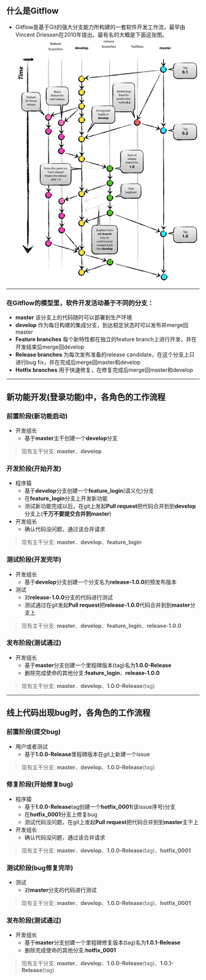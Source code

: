 ## 什么是Gitflow
- Gitflow是基于Git的强大分支能力所构建的一套软件开发工作流，最早由Vincent Driessen在2010年提出。最有名的大概是下面这张图。
![](.GitFlow工作流程_images/bec5b8a1.png)

---

### 在Gitflow的模型里，软件开发活动基于不同的分支：
  - **master** 该分支上的代码随时可以部署到生产环境
  - **develop** 作为每日构建的集成分支，到达稳定状态时可以发布并merge回master
  - **Feature branches** 每个新特性都在独立的feature branch上进行开发，并在开发结束后merge回develop
  - **Release branches** 为每次发布准备的release candidate，在这个分支上只进行bug fix，并在完成后merge回master和develop
  - **Hotfix branches** 用于快速修复，在修复完成后merge回master和develop

---

## 新功能开发(登录功能)中，各角色的工作流程
### 前置阶段(新功能启动)
  - 开发组长
    - 基于**master**主干创建一个**develop**分支
  > 现有主干分支: **master**、**develop**
### 开发阶段(开始开发)
  - 程序猿
    - 基于**develop**分支创建一个**feature_login**(语义化)分支
    - 在**feature_login**分支上开发新功能
    - 测试新功能完成以后，在git上发起**Pull request**把代码合并到到**develop**分支上(**千万不要提交合并到master**)
  - 开发组长
    - 确认代码没问题，通过该合并请求
  > 现有主干分支: **master**、**develop**、**feature_login**
### 测试阶段(开发完毕)
  - 开发组长
    - 基于**develop**分支创建一个分支名为**release-1.0.0**的预发布版本 
  - 测试
    - 对**release-1.0.0**分支的代码进行测试
    - 测试通过在git发起**Pull request**把**release-1.0.0**代码合并到到**master**分支上
  > 现有主干分支: **master**、**develop**、**feature_login**、**release-1.0.0**
### 发布阶段(测试通过)    
  - 开发组长
      - 基于**master**分支创建一个里程碑版本(tag)名为**1.0.0-Release**
      - 删除完成使命的其他分支:**feature_login**、**release-1.0.0**
  > 现有主干分支: **master**、**develop**、**1.0.0-Release**(tag)

---

## 线上代码出现bug时，各角色的工作流程
### 前置阶段(提交bug)
  - 用户或者测试
    - 基于**1.0.0-Release**里程碑版本在git上新建一个issue
  > 现有主干分支: **master**、**develop**、**1.0.0-Release**(tag)
### 修复阶段(开始修复bug)
  - 程序猿
    - 基于**1.0.0-Release**tag创建一个**hotfix_0001**(该issue序号)分支
    - 在**hotfix_0001**分支上修复bug
    - 测试代码没问题，在git上发起**Pull request**把代码合并到到**master**主干上
  - 开发组长
    - 确认代码没问题，通过该合并请求
  > 现有主干分支: **master**、**develop**、**1.0.0-Release**(tag)、**hotfix_0001**
### 测试阶段(bug修复完毕)
  - 测试
    - 对**master**分支的代码进行测试
  > 现有主干分支: **master**、**develop**、**1.0.0-Release**(tag)、**hotfix_0001**
### 发布阶段(测试通过)    
  - 开发组长
    - 基于**master**分支创建一个里程碑修复版本(tag)名为**1.0.1-Release**
    - 删除完成使命的其他分支:**hotfix_0001**
  > 现有主干分支: **master**、**develop**、**1.0.0-Release**(tag)、**1.0.1-Release**(tag)    
